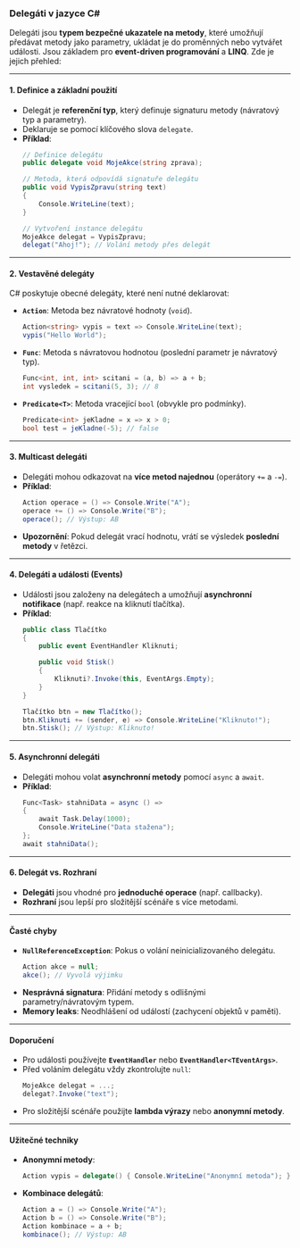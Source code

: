 
### Delegáti v jazyce C# 

Delegáti jsou **typem bezpečné ukazatele na metody**, které umožňují předávat metody jako parametry, ukládat je do proměnných nebo vytvářet události. Jsou základem pro **event-driven programování** a **LINQ**. Zde je jejich přehled:

---

#### **1. Definice a základní použití**  

- Delegát je **referenční typ**, který definuje signaturu metody (návratový typ a parametry).  
- Deklaruje se pomocí klíčového slova `delegate`.  
- **Příklad**:  
  ```csharp
  // Definice delegátu
  public delegate void MojeAkce(string zprava);

  // Metoda, která odpovídá signatuře delegátu
  public void VypisZpravu(string text)
  {
      Console.WriteLine(text);
  }

  // Vytvoření instance delegátu
  MojeAkce delegat = VypisZpravu;
  delegat("Ahoj!"); // Volání metody přes delegát
  ```

---

#### **2. Vestavěné delegáty**  

C# poskytuje obecné delegáty, které není nutné deklarovat:  
- **`Action`**: Metoda bez návratové hodnoty (`void`).  
  ```csharp
  Action<string> vypis = text => Console.WriteLine(text);
  vypis("Hello World");
  ```  
- **`Func`**: Metoda s návratovou hodnotou (poslední parametr je návratový typ).  
  ```csharp
  Func<int, int, int> scitani = (a, b) => a + b;
  int vysledek = scitani(5, 3); // 8
  ```  
- **`Predicate<T>`**: Metoda vracející `bool` (obvykle pro podmínky).  
  ```csharp
  Predicate<int> jeKladne = x => x > 0;
  bool test = jeKladne(-5); // false
  ```

---

#### **3. Multicast delegáti**  

- Delegáti mohou odkazovat na **více metod najednou** (operátory `+=` a `-=`).  
- **Příklad**:  
  ```csharp
  Action operace = () => Console.Write("A");
  operace += () => Console.Write("B");
  operace(); // Výstup: AB
  ```  
- **Upozornění**: Pokud delegát vrací hodnotu, vrátí se výsledek **poslední metody** v řetězci.

---

#### **4. Delegáti a události (Events)** 

- Události jsou založeny na delegátech a umožňují **asynchronní notifikace** (např. reakce na kliknutí tlačítka).  
- **Příklad**:  
  ```csharp
  public class Tlačítko
  {
      public event EventHandler Kliknuti;

      public void Stisk()
      {
          Kliknuti?.Invoke(this, EventArgs.Empty);
      }
  }

  Tlačítko btn = new Tlačítko();
  btn.Kliknuti += (sender, e) => Console.WriteLine("Kliknuto!");
  btn.Stisk(); // Výstup: Kliknuto!
  ```

---

#### **5. Asynchronní delegáti**  

- Delegáti mohou volat **asynchronní metody** pomocí `async` a `await`.  
- **Příklad**:  
  ```csharp
  Func<Task> stahniData = async () => 
  {
      await Task.Delay(1000);
      Console.WriteLine("Data stažena");
  };
  await stahniData();
  ```

---

#### **6. Delegát vs. Rozhraní**  

- **Delegáti** jsou vhodné pro **jednoduché operace** (např. callbacky).  
- **Rozhraní** jsou lepší pro složitější scénáře s více metodami.  

---

#### **Časté chyby**  

- **`NullReferenceException`**: Pokus o volání neinicializovaného delegátu.  
  ```csharp
  Action akce = null;
  akce(); // Vyvolá výjimku
  ```  
- **Nesprávná signatura**: Přidání metody s odlišnými parametry/návratovým typem.  
- **Memory leaks**: Neodhlášení od událostí (zachycení objektů v paměti).

---

#### **Doporučení**  

- Pro události používejte **`EventHandler`** nebo **`EventHandler<TEventArgs>`**.  
- Před voláním delegátu vždy zkontrolujte `null`:  
  ```csharp
  MojeAkce delegat = ...;
  delegat?.Invoke("text");
  ```  
- Pro složitější scénáře použijte **lambda výrazy** nebo **anonymní metody**.  

---

#### **Užitečné techniky**  

- **Anonymní metody**:  
  ```csharp
  Action vypis = delegate() { Console.WriteLine("Anonymní metoda"); };
  ```  
- **Kombinace delegátů**:  
  ```csharp
  Action a = () => Console.Write("A");
  Action b = () => Console.Write("B");
  Action kombinace = a + b;
  kombinace(); // Výstup: AB
  ```  
